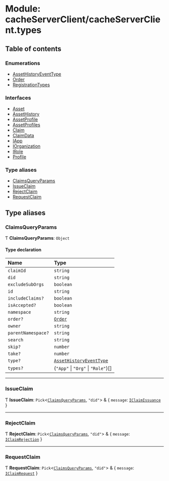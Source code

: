 # Module: cacheServerClient/cacheServerClient.types

## Table of contents

### Enumerations

- [AssetHistoryEventType](../enums/cacheServerClient_cacheServerClient_types.AssetHistoryEventType.md)
- [Order](../enums/cacheServerClient_cacheServerClient_types.Order.md)
- [RegistrationTypes](../enums/cacheServerClient_cacheServerClient_types.RegistrationTypes.md)

### Interfaces

- [Asset](../interfaces/cacheServerClient_cacheServerClient_types.Asset.md)
- [AssetHistory](../interfaces/cacheServerClient_cacheServerClient_types.AssetHistory.md)
- [AssetProfile](../interfaces/cacheServerClient_cacheServerClient_types.AssetProfile.md)
- [AssetProfiles](../interfaces/cacheServerClient_cacheServerClient_types.AssetProfiles.md)
- [Claim](../interfaces/cacheServerClient_cacheServerClient_types.Claim.md)
- [ClaimData](../interfaces/cacheServerClient_cacheServerClient_types.ClaimData.md)
- [IApp](../interfaces/cacheServerClient_cacheServerClient_types.IApp.md)
- [IOrganization](../interfaces/cacheServerClient_cacheServerClient_types.IOrganization.md)
- [IRole](../interfaces/cacheServerClient_cacheServerClient_types.IRole.md)
- [Profile](../interfaces/cacheServerClient_cacheServerClient_types.Profile.md)

### Type aliases

- [ClaimsQueryParams](cacheServerClient_cacheServerClient_types.md#claimsqueryparams)
- [IssueClaim](cacheServerClient_cacheServerClient_types.md#issueclaim)
- [RejectClaim](cacheServerClient_cacheServerClient_types.md#rejectclaim)
- [RequestClaim](cacheServerClient_cacheServerClient_types.md#requestclaim)

## Type aliases

### ClaimsQueryParams

Ƭ **ClaimsQueryParams**: `Object`

#### Type declaration

| Name | Type |
| :------ | :------ |
| `claimId` | `string` |
| `did` | `string` |
| `excludeSubOrgs` | `boolean` |
| `id` | `string` |
| `includeClaims?` | `boolean` |
| `isAccepted?` | `boolean` |
| `namespace` | `string` |
| `order?` | [`Order`](../enums/cacheServerClient_cacheServerClient_types.Order.md) |
| `owner` | `string` |
| `parentNamespace?` | `string` |
| `search` | `string` |
| `skip?` | `number` |
| `take?` | `number` |
| `type?` | [`AssetHistoryEventType`](../enums/cacheServerClient_cacheServerClient_types.AssetHistoryEventType.md) |
| `types?` | (``"App"`` \| ``"Org"`` \| ``"Role"``)[] |

___

### IssueClaim

Ƭ **IssueClaim**: `Pick`<[`ClaimsQueryParams`](cacheServerClient_cacheServerClient_types.md#claimsqueryparams), ``"did"``\> & { `message`: [`IClaimIssuance`](../interfaces/iam.IClaimIssuance.md)  }

___

### RejectClaim

Ƭ **RejectClaim**: `Pick`<[`ClaimsQueryParams`](cacheServerClient_cacheServerClient_types.md#claimsqueryparams), ``"did"``\> & { `message`: [`IClaimRejection`](../interfaces/iam.IClaimRejection.md)  }

___

### RequestClaim

Ƭ **RequestClaim**: `Pick`<[`ClaimsQueryParams`](cacheServerClient_cacheServerClient_types.md#claimsqueryparams), ``"did"``\> & { `message`: [`IClaimRequest`](../interfaces/iam.IClaimRequest.md)  }
